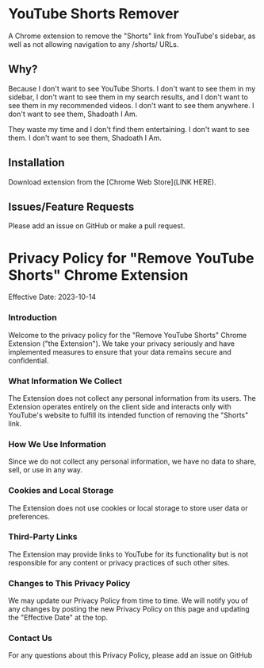 # YouTube Shorts Remover

A Chrome extension to remove the "Shorts" link from YouTube's sidebar, as well as not allowing navigation to any /shorts/ URLs.

## Why?

Because I don't want to see YouTube Shorts. I don't want to see them in my sidebar, I don't want to see them in my search results, and I don't want to see them in my recommended videos. I don't want to see them anywhere. I don't want to see them, Shadoath I Am.

They waste my time and I don't find them entertaining. I don't want to see them. I don't want to see them, Shadoath I Am.

## Installation

Download extension from the [Chrome Web Store](LINK HERE).

## Issues/Feature Requests

Please add an issue on GitHub or make a pull request.

# Privacy Policy for "Remove YouTube Shorts" Chrome Extension

Effective Date: 2023-10-14

### Introduction

Welcome to the privacy policy for the "Remove YouTube Shorts" Chrome Extension ("the Extension"). We take your privacy seriously and have implemented measures to ensure that your data remains secure and confidential.

### What Information We Collect

The Extension does not collect any personal information from its users. The Extension operates entirely on the client side and interacts only with YouTube's website to fulfill its intended function of removing the "Shorts" link.

### How We Use Information

Since we do not collect any personal information, we have no data to share, sell, or use in any way.

### Cookies and Local Storage

The Extension does not use cookies or local storage to store user data or preferences.

### Third-Party Links

The Extension may provide links to YouTube for its functionality but is not responsible for any content or privacy practices of such other sites.

### Changes to This Privacy Policy

We may update our Privacy Policy from time to time. We will notify you of any changes by posting the new Privacy Policy on this page and updating the "Effective Date" at the top.

### Contact Us

For any questions about this Privacy Policy, please add an issue on GitHub
